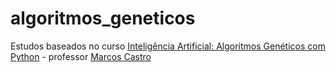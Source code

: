 # algoritmos_geneticos

Estudos baseados no curso [Inteligência Artificial: Algoritmos Genéticos com Python](https://www.udemy.com/inteligencia-artificial-algoritmos-geneticos/) - professor [Marcos Castro](http://www.mcastrosouza.com/)
